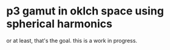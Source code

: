 # p3 gamut in oklch space using spherical harmonics

or at least, that's the goal. this is a work in progress.
